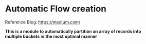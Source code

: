 # Automatic Flow creation

Reference Blog: https://medium.com/<furthur path>

**This is a module to automatically partition an array of records into multiple buckets in the most optimal manner**